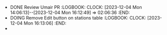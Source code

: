 - DONE Review Umair PR
  :LOGBOOK:
  CLOCK: [2023-12-04 Mon 14:06:13]--[2023-12-04 Mon 16:12:49] =>  02:06:36
  :END:
- DOING Remove Edit button on stations table
  :LOGBOOK:
  CLOCK: [2023-12-04 Mon 16:13:06]
  :END:
-